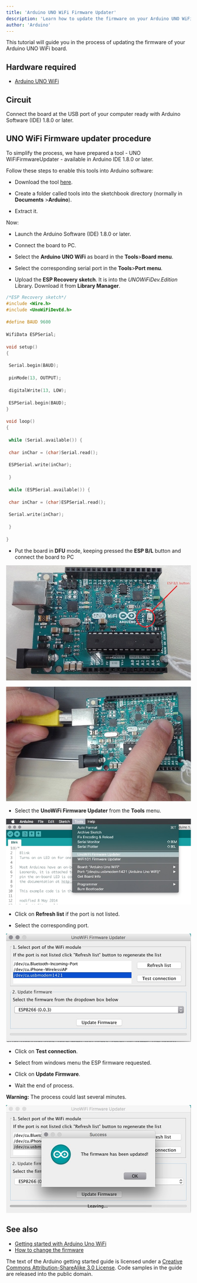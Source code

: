 ```yaml
---
title: 'Arduino UNO WiFi Firmware Updater'
description: 'Learn how to update the firmware on your Arduino UNO WiFi board.'
author: 'Arduino'
---
```


This tutorial will guide you in the process of updating the firmware of your Arduino UNO WiFi board.

## Hardware required

- [Arduino UNO WiFi](https://store.arduino.cc/arduino-uno-wifi)

## Circuit

Connect the board at the USB port of your computer ready with Arduino Software (IDE) 1.8.0 or later.

## UNO WiFi Firmware updater procedure

To simplify the process, we have prepared a tool - UNO WiFiFirmwareUpdater - available in Arduino IDE 1.8.0 or later.

Follow these steps to enable this tools into Arduino software:

- Download the tool [here](https://github.com/arduino-libraries/UnoWiFi-FirmwareUpdater-Plugin/releases).

- Create a folder called tools into the sketchbook directory (normally in **Documents** >**Arduino**).

- Extract it.

Now:

- Launch the Arduino Software (IDE) 1.8.0 or later.

- Connect the board to PC.

- Select the **Arduino UNO WiFi** as board in the **Tools**>**Board menu**.

- Select the corresponding serial port in the **Tools**>**Port menu**.

- Upload the **ESP Recovery sketch**. It is into the _UNOWiFiDev.Edition_ Library. Download it from **Library Manager**.

```c
/*ESP Recovery sketch*/
#include <Wire.h>
#include <UnoWiFiDevEd.h>

#define BAUD 9600

WifiData ESPSerial;

void setup()
{

 Serial.begin(BAUD);

 pinMode(13, OUTPUT);

 digitalWrite(13, LOW);

 ESPSerial.begin(BAUD);
}

void loop()
{

 while (Serial.available()) {

 char inChar = (char)Serial.read();

 ESPSerial.write(inChar);

 }

 while (ESPSerial.available()) {

 char inChar = (char)ESPSerial.read();

 Serial.write(inChar);

 }

}
```

- Put the board in **DFU** mode, keeping pressed the **ESP B/L** button and connect the board to PC

![](assets/ESP_button.jpg)

![](assets/DFU_mode.jpg)

- Select the **UnoWiFi Firmware Updater** from the **Tools** menu.

![](assets/UNO_WiFi_firmware_updater_tool.jpg)

- Click on **Refresh list** if the port is not listed.

- Select the corresponding port.

![](assets/Select_the_port.jpg)

- Click on **Test connection**.

- Select from windows menu the ESP firmware requested.

- Click on **Update Firmware**.

- Wait the end of process.

**Warning:**
The process could last several minutes.

![](assets/updated.jpg)

## See also

- [Getting started with Arduino Uno WiFi](/en/Guide/ArduinoUnoWiFi)
- [How to change the firmware](/en/Guide/ArduinoUnoWiFiChangeFw)

The text of the Arduino getting started guide is licensed under a
[Creative Commons Attribution-ShareAlike 3.0 License](http://creativecommons.org/licenses/by-sa/3.0/). Code samples in the guide are released into the public domain.
